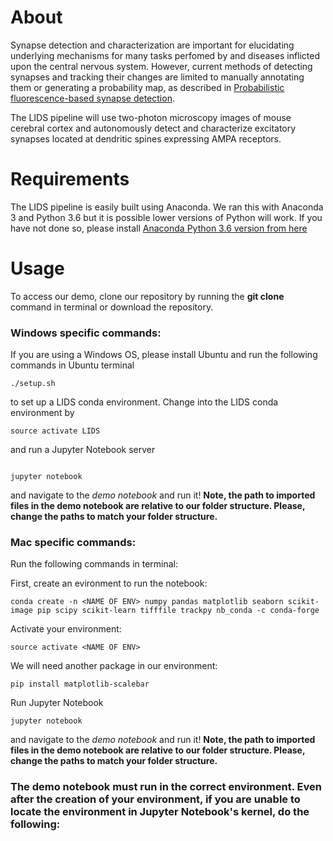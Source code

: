 # About  

Synapse detection and characterization are important for elucidating underlying mechanisms for many tasks perfomed by and diseases inflicted upon the central nervous system. However, current methods of detecting synapses and tracking their changes are limited to manually annotating them or generating a probability map, as described in [Probabilistic fluorescence-based synapse detection](http://journals.plos.org/ploscompbiol/article?id=10.1371/journal.pcbi.1005493). 

The LIDS pipeline will use two-photon microscopy images of mouse cerebral cortex and autonomously detect and characterize excitatory synapses located at dendritic spines expressing AMPA receptors. 


# Requirements

The LIDS pipeline is easily built using Anaconda. We ran this with Anaconda 3 and Python 3.6 but it is possible lower versions of Python will work. If you have not done so, please install [Anaconda Python 3.6 version from here](https://www.anaconda.com/what-is-anaconda/)

# Usage

To access our demo, clone our repository by running the **git clone <link to repo>** command in terminal or download the repository. 

### Windows specific commands:
If you are using a Windows OS, please install Ubuntu and run the following commands in Ubuntu terminal 
```
./setup.sh
```

to set up a LIDS conda environment. Change into the LIDS conda environment by 

```
source activate LIDS
```

and run a Jupyter Notebook server

```

jupyter notebook
```

and navigate to the *demo notebook* and run it! **Note, the path to imported files in the demo notebook are relative to our folder structure. Please, change the paths to match your folder structure.** 

### Mac specific commands:
Run the following commands in terminal:

First, create an evironment to run the notebook:
```
conda create -n <NAME OF ENV> numpy pandas matplotlib seaborn scikit-image pip scipy scikit-learn tifffile trackpy nb_conda -c conda-forge

```

Activate your environment:

```
source activate <NAME OF ENV>

```
We will need another package in our environment:

```
pip install matplotlib-scalebar

```
Run Jupyter Notebook

```
jupyter notebook

```
and navigate to the *demo notebook* and run it! **Note, the path to imported files in the demo notebook are relative to our folder structure. Please, change the paths to match your folder structure.** 

### The demo notebook must run in the correct environment. Even after the creation of your environment, if you are unable to locate the environment in Jupyter Notebook's kernel, do the following:


